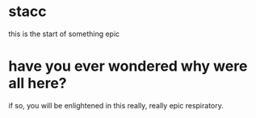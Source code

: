 # stacc
this is the start of something epic

# have you ever wondered why were all here?
if so, you will be enlightened in this really, really epic respiratory.
